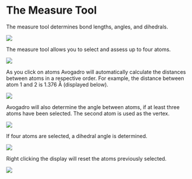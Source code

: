 # The Measure Tool

The measure tool determines bond lengths, angles, and dihedrals.

![][1]

[1]: images/8-measure-tool/0b676e91-6deb-4eaa-8b5f-46774243643b.png

The measure tool allows you to select and assess up to four atoms. 

![][2]

[2]: images/8-measure-tool/f0834455-f16b-4392-8ff4-5bf434c1dd63.png

As you click on atoms Avogadro will automatically calculate the distances between atoms in a respective order. For example, the distance between atom 1 and 2 is 1.376 Å (displayed below). 

![][3]

[3]: images/8-measure-tool/6adb2241-2518-4a8e-a015-cbb087d4b0f1.png

Avogadro will also determine the angle between atoms, if at least three atoms have been selected. The second atom is used as the vertex. 

![][4]

[4]: images/8-measure-tool/6adb2241-2518-4a8e-a015-cbb087d4b0f1-1.png

If four atoms are selected, a dihedral angle is determined.

![][5]

[5]: images/8-measure-tool/6adb2241-2518-4a8e-a015-cbb087d4b0f1-2.png

Right clicking the display will reset the atoms previously selected.

![][6]

[6]: images/8-measure-tool/79085e4b-2688-40b5-a07c-57b0f58f87a6.png